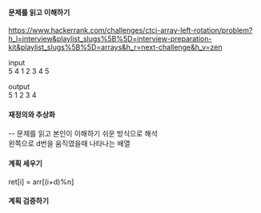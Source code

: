 #### 문제를 읽고 이해하기
https://www.hackerrank.com/challenges/ctci-array-left-rotation/problem?h_l=interview&playlist_slugs%5B%5D=interview-preparation-kit&playlist_slugs%5B%5D=arrays&h_r=next-challenge&h_v=zen

input</br>
5 4
1 2 3 4 5

output</br>
5 1 2 3 4
 
#### 재정의와 추상화<br>
-- 문제를 읽고 본인이 이해하기 쉬운 방식으로 해석<br>
왼쪽으로 d번을 움직였을때 나타나는 배열

#### 계획 세우기<br>
ret[i] = arr[(i+d)%n]

#### 계획 검증하기
